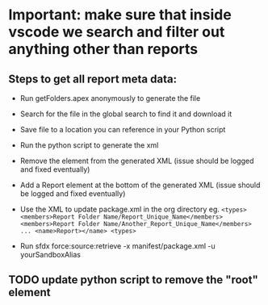 # Important: make sure that inside vscode we search and filter out anything other than reports

## Steps to get all report meta data:

- Run getFolders.apex anonymously to generate the file
- Search for the file in the global search to find it and download it
- Save file to a location you can reference in your Python script
- Run the python script to generate the xml
- Remove the <root> element from the generated XML (issue should be logged and fixed eventually)
- Add a <name>Report</name> element at the bottom of the generated XML (issue should be logged and fixed eventually)
- Use the XML to update package.xml in the org directory
  eg.
  `<types>
    <members>Report Folder Name/Report_Unique_Name</members>
    <members>Report Folder Name/Another_Report_Unique_Name</members>
    ...
    <name>Report></name>
<types>`

- Run sfdx force:source:retrieve -x manifest/package.xml -u yourSandboxAlias

## TODO update python script to remove the "root" element
